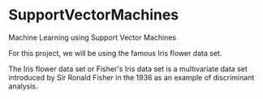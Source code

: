 # SupportVectorMachines
Machine Learning using Support Vector Machines

For this project, we will be using the famous Iris flower data set.

The Iris flower data set or Fisher's Iris data set is a multivariate data set introduced by Sir Ronald Fisher in the 1936 as an example of discriminant analysis.
